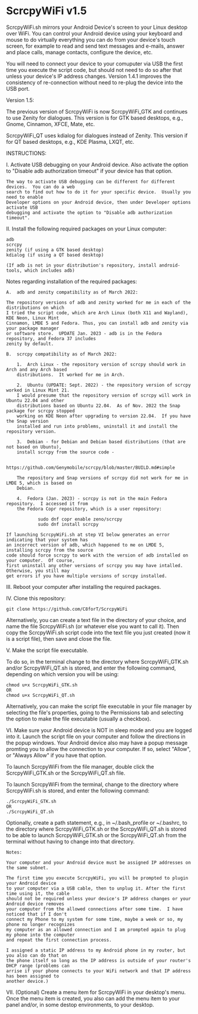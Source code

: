 # ScrcpyWiFi v1.5

ScrcpyWiFi.sh mirrors your Android Device's screen to your Linux desktop over WiFi.  You can control your Android device using your keyboard and mouse to do virtually everything you can do from your device's touch screen, for example to read and send text messages and e-mails, answer and place calls, manage contacts, configure the device, etc.  

You will need to connect your device to your comuputer via USB the first time you execute the script code, but should not need to do so after that unless your device's IP address changes.  Version 1.4.1 improves the consistency of re-connection without need to re-plug the device into the USB port. 

Version 1.5:

The previous version of ScrcpyWiFi is now ScrcpyWiFi_GTK and continues to use Zenity for dialogues.  This version is for GTK based desktops, e.g., Gnome, Cinnamon, XFCE, Mate, etc.

ScrcpyWiFi_QT uses kdialog for dialogues instead of Zenity.  This version if for QT based desktops, e.g., KDE Plasma, LXQT, etc.

INSTRUCTIONS:

I.  Activate USB debugging on your Android device.  Also activate the option to "Disable adb authorization timeout" if your device has that option.   

    The way to activate USB debugging can be different for different devices.  You can do a web
    search to find out how to do it for your specific device.  Usually you need to enable 
    Developer options on your Android device, then under Developer options activate USB
    debugging and activate the option to "Disable adb authorization timeout".


II.  Install the following required packages on your Linux computer:

    adb
    scrcpy
    zenity (if using a GTK based desktop)
    kdialog (if using a QT based desktop)
    
    (If adb is not in your distribution's repository, install android-tools, which includes adb)

Notes regarding installation of the required packages:

    A.  adb and zenity compatibility as of March 2022:
    
    The repository versions of adb and zenity worked for me in each of the distributions on which
    I tried the script code, which are Arch Linux (both X11 and Wayland), KDE Neon, Linux Mint
    Cinnamon, LMDE 5 and Fedora. Thus, you can install adb and zenity via your package manager
    or software store.  UPDATE Jan. 2023 - adb is in the Fedora repository, and Fedora 37 includes
    zenity by default.
   
    B.  scrcpy compatibility as of March 2022:

        1.  Arch Linux - the repository version of scrcpy should work in Arch and any Arch based
        distributions.  It worked for me in Arch.

        2.  Ubuntu (UPDATE: Sept. 2022) - the repository version of scrcpy worked in Linux Mint 21.
        I would presume that the repository version of scrcpy will work in Ubuntu 22.04 and other
        distributions based on Ubuntu 22.04.  As of Nov. 2022 the Snap package for scrcpy stopped
        working on KDE Neon after upgrading to version 22.04.  If you have the Snap version
        installed and run into problems, uninstall it and install the repository version.
             
        3.  Debian - for Debian and Debian based distributions (that are not based on Ubuntu),
        install scrcpy from the source code - 
            
            https://github.com/Genymobile/scrcpy/blob/master/BUILD.md#simple 
    
        The repository and Snap versions of scrcpy did not work for me in LMDE 5, which is based on
        Debian.
        
        4.  Fedora (Jan. 2023) - scrcpy is not in the main Fedora repository.  I accessed it from
        the Fedora Copr repository, which is a user repository:
        
                sudo dnf copr enable zeno/scrcpy
                sudo dnf install scrcpy
    
    If launching ScrcpyWiFi.sh at step VI below generates an error indicating that your system has
    an incorrect version of adb, which happened to me on LMDE 5, installing scrcpy from the source
    code should force scrcpy to work with the version of adb installed on your computer.  Of course,
    first uninstall any other versions of scrcpy you may have intalled.  Otherwise, you still may
    get errors if you have multiple versions of scrcpy installed.
    

III.  Reboot your computer after installing the required packages.


IV.  Clone this repository:

    git clone https://github.com/C8forT/ScrcpyWiFi

Alternatively, you can create a text file in the directory of your choice, and name the file ScrcpyWiFi.sh (or whatever else you want to call it).  Then copy the ScrcpyWiFi.sh script code into the text file you just created (now it is a script file), then save and close the file.


V.  Make the script file executable.  

To do so, in the terminal change to the directory where ScrcpyWiFi_GTK.sh and/or ScrcpyWiFi_QT.sh is stored, and enter the following command, depending on which version you will be using:

    chmod u+x ScrcpyWiFi_GTK.sh 
    OR
    chmod u+x ScrcpyWiFi_QT.sh 
    
Alternatively, you can make the script file executable in your file manager by selecting the file's properties, going to the Permissions tab and selecting the option to make the file executable (usually a checkbox).

VI.  Make sure your Android device is NOT in sleep mode and you are logged into it.  Launch the script file on your computer and follow the directions in the popup windows.  Your Android device also may have a popup message promting you to allow the connection to your computer.  If so, select "Allow", or "Always Allow" if you have that option.

To launch ScrcpyWiFi from the file manager, double click the ScrcpyWiFi_GTK.sh or the ScrcpyWiFi_QT.sh file.

To launch ScrcpyWiFi from the terminal, change to the directory where ScrcpyWiFi.sh is stored, and enter the following command:

    ./ScrcpyWiFi_GTK.sh
    OR
    ./ScrcpyWiFi_QT.sh
    
Optionally, create a path statement, e.g., in ~/.bash_profile or ~/.bashrc, to the directory where ScrcpyWiFi_GTK.sh or the ScrcpyWiFi_QT.sh is stored to be able to launch ScrcpyWiFi_GTK.sh or the ScrcpyWiFi_QT.sh from the terminal without having to change into that directory. 

    Notes:  
    
    Your computer and your Android device must be assigned IP addresses on the same subnet.  
    
    The first time you execute ScrcpyWiFi, you will be prompted to plugin your Android device
    to your computer via a USB cable, then to unplug it. After the first time using it, the cable
    should not be required unless your device's IP address changes or your Android device removes
    your computer from the allowed connections after some time.  I have noticed that if I don't
    connect my Phone to my system for some time, maybe a week or so, my phone no longer recognizes
    my computer as an allowed connection and I am prompted again to plug my phone into the computer
    and repeat the first connection process.
    
    I assigned a static IP address to my Android phone in my router, but you also can do that on
    the phone itself so long as the IP address is outside of your router's DHCP range (problems can
    arrise if your phone connects to your WiFi network and that IP address has been assigned to
    another device.)
    
VII. (Optional) Create a menu item for ScrcpyWiFi in your desktop's menu.  Once the menu item is created, you also can add the menu item to your panel and/or, in some destop environments, to your desktop.
